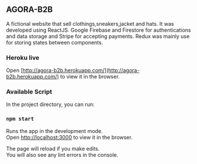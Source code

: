 ## AGORA-B2B
A fictional website that sell clothings,sneakers,jacket and hats. It was developed using ReactJS. Google Firebase and Firestore for authentications and data storage and Stripe for accepting payments. Redux was mainly use for storing states between components.

### Heroku live

Open [http://agora-b2b.herokuapp.com/](http://agora-b2b.herokuapp.com/) to view it in the browser.

### Available Script

In the project directory, you can run:

### `npm start`

Runs the app in the development mode.<br />
Open [http://localhost:3000](http://localhost:3000) to view it in the browser.

The page will reload if you make edits.<br />
You will also see any lint errors in the console.
